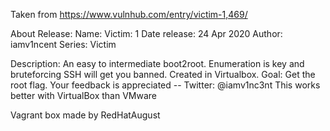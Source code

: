 Taken from https://www.vulnhub.com/entry/victim-1,469/ 

About Release:
    Name: Victim: 1
    Date release: 24 Apr 2020
    Author: iamv1ncent
    Series: Victim

Description:
    An easy to intermediate boot2root.
    Enumeration is key and bruteforcing SSH will get you banned.
    Created in Virtualbox.
    Goal: Get the root flag.
    Your feedback is appreciated -- Twitter: @iamv1nc3nt
    This works better with VirtualBox than VMware 

Vagrant box made by RedHatAugust
